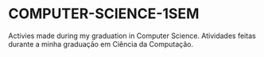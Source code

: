 # COMPUTER-SCIENCE-1SEM
Activies made during my graduation in Computer Science. Atividades feitas durante a minha graduação em Ciência da Computação.
